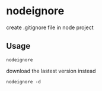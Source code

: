 # nodeignore
create .gitignore file in node project

## Usage

```
nodeignore
```

download the lastest version instead

```
nodeignore -d
```
